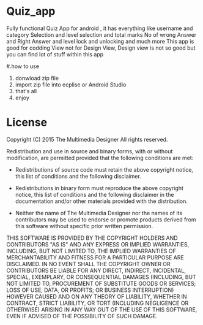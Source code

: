 # Quiz_app
Fully functional Quiz App for android , it has everything like username and category Selection and level selection and total marks No of wrong Answer and Right Answer and level lock and unlocking and much more 
This app is good for codding View not for Design View, Design view is not so good 
but you can find lot of stuff within this app 

#.how to use
1. donwload zip file 
2. import zip file into ecplise or Android Studio 
3. that's all
4. enjoy

# License
Copyright (C) 2015  The Multimedia Designer  All rights reserved.

Redistribution and use in source and binary forms, with or without modification, are permitted provided that the following conditions are met:

* Redistributions of source code must retain the above copyright notice,
  this list of conditions and the following disclaimer.

* Redistributions in binary form must reproduce the above copyright notice,
  this list of conditions and the following disclaimer in the documentation
  and/or other materials provided with the distribution.

* Neither the name of The Multimedia Designer  nor the names of its contributors
  may be used to endorse or promote products derived from this software without specific prior written permission.


THIS SOFTWARE IS PROVIDED BY THE COPYRIGHT HOLDERS AND CONTRIBUTORS "AS IS" AND ANY EXPRESS OR IMPLIED WARRANTIES, INCLUDING, BUT NOT LIMITED TO, THE IMPLIED WARRANTIES OF MERCHANTABILITY AND FITNESS FOR A PARTICULAR PURPOSE ARE DISCLAIMED. IN NO EVENT SHALL THE COPYRIGHT OWNER OR CONTRIBUTORS BE LIABLE FOR ANY DIRECT, INDIRECT, INCIDENTAL, SPECIAL, EXEMPLARY, OR CONSEQUENTIAL DAMAGES (INCLUDING, BUT NOT LIMITED TO, PROCUREMENT OF SUBSTITUTE GOODS OR SERVICES; LOSS OF USE, DATA, OR PROFITS; OR BUSINESS INTERRUPTION) HOWEVER CAUSED AND ON ANY THEORY OF LIABILITY, WHETHER IN CONTRACT, STRICT LIABILITY, OR TORT (INCLUDING NEGLIGENCE OR OTHERWISE) ARISING IN ANY WAY OUT OF THE USE OF THIS SOFTWARE, EVEN IF ADVISED OF THE POSSIBILITY OF SUCH DAMAGE.
